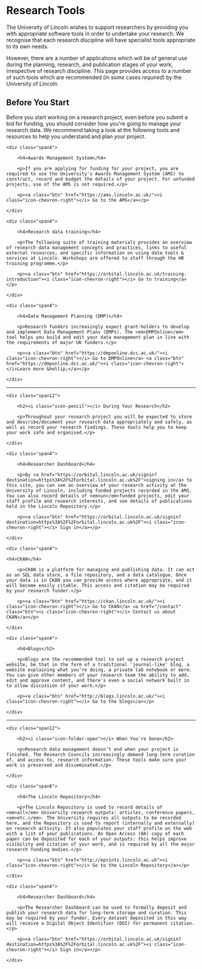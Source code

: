 # <i class="icon-wrench"></i> Research Tools

The University of Lincoln wishes to support researchers by providing you with appropriate software tools in order to undertake your research. We recognise that each research discipline will have specialist tools appropriate to its own needs.

However, there are a number of applications which will be of general use during the planning, research, and publication stages of your work, irrespective of research discipline. This page provides access to a number of such tools which are recommended (in some cases <em>required</em>) by the University of Lincoln.

## <i class="icon-check"></i> Before You Start
		
<p>Before you start working on a research project, even before you submit a bid for funding, you should consider how you're going to manage your research data. We recommend taking a look at the following tools and resources to help you understand and plan your project.</p>

<div class="row">

	<div class="span4">
	
		<h4>Awards Management System</h4>
		
		<p>If you are applying for funding for your project, you are required to use the University's Awards Management System (AMS) to construct, record and budget the details of your project. For unfunded projects, use of the AMS is not required.</p>
		
		<p><a class="btn" href="https://ams.lincoln.ac.uk/"><i class="icon-chevron-right"></i> Go to the AMS</a></p>
		
	</div>

	<div class="span4">
	
		<h4>Research data training</h4>
		
		<p>The following suite of training materials provides an overview of research data management concepts and practices, links to useful external resources, and specific information on using data tools & services at Lincoln. Workshops are offered to staff through the HR training programme.</p>
		
		<p><a class="btn" href="https://orbital.lincoln.ac.uk/training-introduction"><i class="icon-chevron-right"></i> Go to training</a></p>
		
	</div>
	
	<div class="span4">
	
		<h4>Data Management Planning (DMP)</h4>
		
		<p>Research funders increasingly expect grant-holders to develop and implement Data Management Plans (DMPs). The <em>DMPOnline</em> tool helps you build and edit your data management plan in line with the requirements of major UK funders.</p>
		
		<p><a class="btn" href="https://dmponline.dcc.ac.uk/"><i class="icon-chevron-right"></i> Go to DMPOnline</a> <a class="btn" href="https://dmponline.dcc.ac.uk/"><i class="icon-chevron-right"></i>Learn more &hellip;</a></p>
		
	</div>
			
</div>

<hr>

<div class="row">
			
	<div class="span12">
	
		<h2><i class="icon-pencil"></i> During Your Research</h2>
		
		<p>Throughout your research project you will be expected to store and describe/document your research data appropriately and safely, as well as record your research findings. These tools help you to keep your work safe and organised.</p>
	
	</div>
			
</div>

<div class="row">

	<div class="span4">
	
		<h4>Researcher Dashboard</h4>
		
		<p>By <a href="https://orbital.lincoln.ac.uk/signin?destination=https%3A%2F%2Forbital.lincoln.ac.uk%2F">signing in</a> to this site, you can see an overview of your research activity at the University of Lincoln, including funded projects recorded in the AMS. You can also record details of <em>un</em>funded projects, edit your staff profile and research interests, and see details of publications held in the Lincoln Repository.</p>
		
		<p><a class="btn" href="https://orbital.lincoln.ac.uk/signin?destination=https%3A%2F%2Forbital.lincoln.ac.uk%2F"><i class="icon-chevron-right"></i> Sign in</a></p>
		
	</div>

	<div class="span4">
	
	<h4>CKAN</h4>
		
		<p>CKAN is a platform for managing and publishing data. It can act as an SQL data store, a file repository, and a data catalogue. Once your data is in CKAN you can provide access where appropriate, and it will become easily citable. This access and citation may be required by your research funder.</p>
		
		<p><a class="btn" href="https://ckan.lincoln.ac.uk/"><i class="icon-chevron-right"></i> Go to CKAN</a> <a href="/contact" class="btn"><i class="icon-chevron-right"></i> Contact us about CKAN</a></p>
		
	</div>
			
	<div class="span4">
	
		<h4>Blogs</h2>
		
		<p>Blogs are the recommended tool to set up a research project website, be that in the form of a traditional 'journal-like' blog, a website explaining what you're doing, a private lab notebook or more. You can give other members of your research team the ability to add, edit and approve content, and there's even a social network built in to allow discussion of your work.</p>
		
		<p><a class="btn" href="http://blogs.lincoln.ac.uk/"><i class="icon-chevron-right"></i> Go to the blogs</a></p>
		
	</div>

</div>

<hr>

<div class="row">
			
	<div class="span12">
	
		<h2><i class="icon-folder-open"></i> When You're Done</h2>
		
		<p>Research data management doesn't end when your project is finished. The Research Councils increasingly demand long-term curation of, and access to, research information. These tools make sure your work is preserved and disseminated.</p>
	
	</div>
			
</div>

<div class="row">

	<div class="span8">
	
		<h4>The Lincoln Repository</h4>
		
		<p>The Lincoln Repository is used to record details of <em>all</em> University research outputs: articles, conference papers, <em>etc.</em>. The University requires all outputs to be recorded here, and the Repository is used to report (internally and externally) on research activity. It also populates your staff profile on the web with a list of your publications. An Open Access (OA) copy of each paper can be deposited for each of your outputs: this helps improve visibility and citation of your work, and is required by all the major research funding bodies.</p>
		
		<p><a class="btn" href="http://eprints.lincoln.ac.uk"><i class="icon-chevron-right"></i> Go to the Lincoln Repository</a></p>
		
	</div>

	<div class="span4">
	
		<h4>Researcher Dashboard</h4>
		
		<p>The Researcher Dashboard can be used to formally deposit and publish your research data for long-term storage and curation. This may be required by your funder. Every dataset deposited in this way will receive a Digital Object Identifier (DOI) for permanent citation.</p>
		
		<p><a class="btn" href="https://orbital.lincoln.ac.uk/signin?destination=https%3A%2F%2Forbital.lincoln.ac.uk%2F"><i class="icon-chevron-right"></i> Sign in</a></p>
		
	</div>
	
</div>